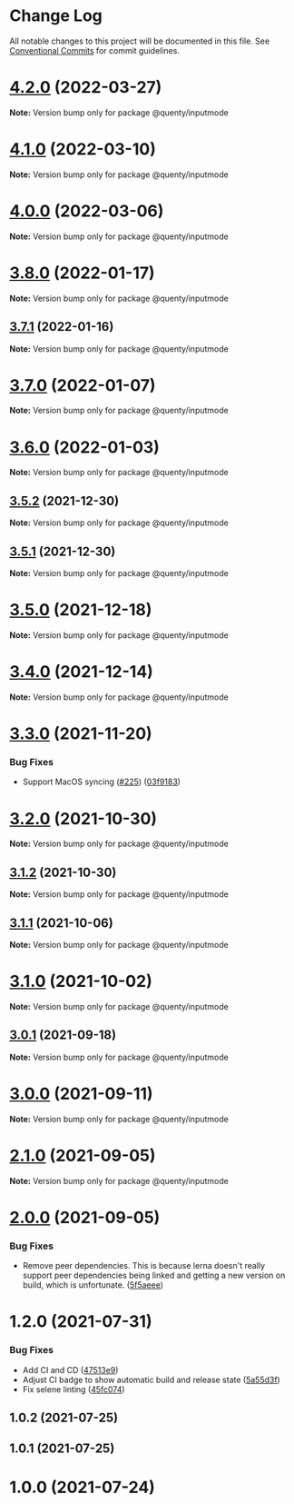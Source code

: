 # Change Log

All notable changes to this project will be documented in this file.
See [Conventional Commits](https://conventionalcommits.org) for commit guidelines.

# [4.2.0](https://github.com/Quenty/NevermoreEngine/compare/@quenty/inputmode@4.1.0...@quenty/inputmode@4.2.0) (2022-03-27)

**Note:** Version bump only for package @quenty/inputmode





# [4.1.0](https://github.com/Quenty/NevermoreEngine/compare/@quenty/inputmode@4.0.0...@quenty/inputmode@4.1.0) (2022-03-10)

**Note:** Version bump only for package @quenty/inputmode





# [4.0.0](https://github.com/Quenty/NevermoreEngine/compare/@quenty/inputmode@3.8.0...@quenty/inputmode@4.0.0) (2022-03-06)

**Note:** Version bump only for package @quenty/inputmode





# [3.8.0](https://github.com/Quenty/NevermoreEngine/compare/@quenty/inputmode@3.7.1...@quenty/inputmode@3.8.0) (2022-01-17)

**Note:** Version bump only for package @quenty/inputmode





## [3.7.1](https://github.com/Quenty/NevermoreEngine/compare/@quenty/inputmode@3.7.0...@quenty/inputmode@3.7.1) (2022-01-16)

**Note:** Version bump only for package @quenty/inputmode





# [3.7.0](https://github.com/Quenty/NevermoreEngine/compare/@quenty/inputmode@3.6.0...@quenty/inputmode@3.7.0) (2022-01-07)

**Note:** Version bump only for package @quenty/inputmode





# [3.6.0](https://github.com/Quenty/NevermoreEngine/compare/@quenty/inputmode@3.5.2...@quenty/inputmode@3.6.0) (2022-01-03)

**Note:** Version bump only for package @quenty/inputmode





## [3.5.2](https://github.com/Quenty/NevermoreEngine/compare/@quenty/inputmode@3.5.1...@quenty/inputmode@3.5.2) (2021-12-30)

**Note:** Version bump only for package @quenty/inputmode





## [3.5.1](https://github.com/Quenty/NevermoreEngine/compare/@quenty/inputmode@3.5.0...@quenty/inputmode@3.5.1) (2021-12-30)

**Note:** Version bump only for package @quenty/inputmode





# [3.5.0](https://github.com/Quenty/NevermoreEngine/compare/@quenty/inputmode@3.4.0...@quenty/inputmode@3.5.0) (2021-12-18)

**Note:** Version bump only for package @quenty/inputmode





# [3.4.0](https://github.com/Quenty/NevermoreEngine/compare/@quenty/inputmode@3.3.0...@quenty/inputmode@3.4.0) (2021-12-14)

**Note:** Version bump only for package @quenty/inputmode





# [3.3.0](https://github.com/Quenty/NevermoreEngine/compare/@quenty/inputmode@3.2.0...@quenty/inputmode@3.3.0) (2021-11-20)


### Bug Fixes

* Support MacOS syncing ([#225](https://github.com/Quenty/NevermoreEngine/issues/225)) ([03f9183](https://github.com/Quenty/NevermoreEngine/commit/03f918392c6a5bdd33f8a17c38de371d1e06c67a))





# [3.2.0](https://github.com/Quenty/NevermoreEngine/compare/@quenty/inputmode@3.1.2...@quenty/inputmode@3.2.0) (2021-10-30)

**Note:** Version bump only for package @quenty/inputmode





## [3.1.2](https://github.com/Quenty/NevermoreEngine/compare/@quenty/inputmode@3.1.1...@quenty/inputmode@3.1.2) (2021-10-30)

**Note:** Version bump only for package @quenty/inputmode





## [3.1.1](https://github.com/Quenty/NevermoreEngine/compare/@quenty/inputmode@3.1.0...@quenty/inputmode@3.1.1) (2021-10-06)

**Note:** Version bump only for package @quenty/inputmode





# [3.1.0](https://github.com/Quenty/NevermoreEngine/compare/@quenty/inputmode@3.0.1...@quenty/inputmode@3.1.0) (2021-10-02)

**Note:** Version bump only for package @quenty/inputmode





## [3.0.1](https://github.com/Quenty/NevermoreEngine/compare/@quenty/inputmode@3.0.0...@quenty/inputmode@3.0.1) (2021-09-18)

**Note:** Version bump only for package @quenty/inputmode





# [3.0.0](https://github.com/Quenty/NevermoreEngine/compare/@quenty/inputmode@2.1.0...@quenty/inputmode@3.0.0) (2021-09-11)

**Note:** Version bump only for package @quenty/inputmode





# [2.1.0](https://github.com/Quenty/NevermoreEngine/compare/@quenty/inputmode@2.0.0...@quenty/inputmode@2.1.0) (2021-09-05)

**Note:** Version bump only for package @quenty/inputmode





# [2.0.0](https://github.com/Quenty/NevermoreEngine/compare/@quenty/inputmode@1.2.0...@quenty/inputmode@2.0.0) (2021-09-05)


### Bug Fixes

* Remove peer dependencies. This is because lerna doesn't really support peer dependencies being linked and getting a new version on build, which is unfortunate. ([5f5aeee](https://github.com/Quenty/NevermoreEngine/commit/5f5aeeea8de9975435309e53679f0ef7064f9dd0))





# 1.2.0 (2021-07-31)


### Bug Fixes

* Add CI and CD ([47513e9](https://github.com/Quenty/NevermoreEngine/commit/47513e9b568162707534af132396dd8756947dd3))
* Adjust CI badge to show automatic build and release state ([5a55d3f](https://github.com/Quenty/NevermoreEngine/commit/5a55d3f19bf8d66a760d67da9b56ed47fab74656))
* Fix selene linting ([45fc074](https://github.com/Quenty/NevermoreEngine/commit/45fc07489ee59127ac6582689f19a0e87c1e5b5a))



## 1.0.2 (2021-07-25)



## 1.0.1 (2021-07-25)



# 1.0.0 (2021-07-24)
